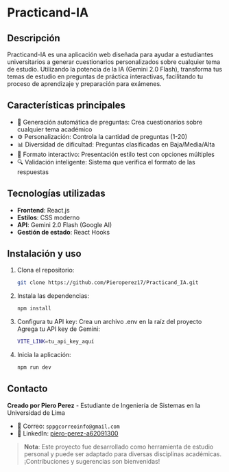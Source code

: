 # Practicand-IA

## Descripción
Practicand-IA es una aplicación web diseñada para ayudar a estudiantes universitarios a generar cuestionarios personalizados sobre cualquier tema de estudio. Utilizando la potencia de la IA (Gemini 2.0 Flash), transforma tus temas de estudio en preguntas de práctica interactivas, facilitando tu proceso de aprendizaje y preparación para exámenes.

## Características principales
- 🚀 Generación automática de preguntas: Crea cuestionarios sobre cualquier tema académico
- ⚙️ Personalización: Controla la cantidad de preguntas (1-20)
- 📊 Diversidad de dificultad: Preguntas clasificadas en Baja/Media/Alta
- 🎯 Formato interactivo: Presentación estilo test con opciones múltiples
- 🔍 Validación inteligente: Sistema que verifica el formato de las respuestas

## Tecnologías utilizadas
- **Frontend**: React.js
- **Estilos**: CSS moderno
- **API**: Gemini 2.0 Flash (Google AI)
- **Gestión de estado**: React Hooks

## Instalación y uso

1. Clona el repositorio:
    ```bash
    git clone https://github.com/Pieroperez17/Practicand_IA.git
2. Instala las dependencias:
    ```bash
    npm install
3. Configura tu API key:
Crea un archivo .env en la raíz del proyecto
Agrega tu API key de Gemini:
    ```bash
    VITE_LINK=tu_api_key_aquí
4. Inicia la aplicación:
    ```bash
    npm run dev

## Contacto

**Creado por Piero Perez** - Estudiante de Ingeniería de Sistemas en la Universidad de Lima

- 📧 Correo: `sppgcorreoinfo@gmail.com`  
- 💼 LinkedIn: [piero-perez-a62091300](https://www.linkedin.com/in/piero-perez-a62091300/)  

> **Nota**: Este proyecto fue desarrollado como herramienta de estudio personal y puede ser adaptado para diversas disciplinas académicas. ¡Contribuciones y sugerencias son bienvenidas!
